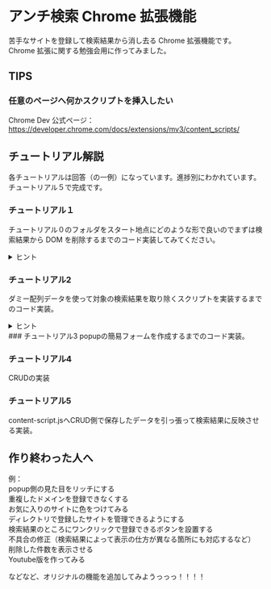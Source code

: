 # アンチ検索 Chrome 拡張機能

苦手なサイトを登録して検索結果から消し去る Chrome 拡張機能です。  
Chrome 拡張に関する勉強会用に作ってみました。

## TIPS

### 任意のページへ何かスクリプトを挿入したい

Chrome Dev 公式ページ：https://developer.chrome.com/docs/extensions/mv3/content_scripts/

## チュートリアル解説

各チュートリアルは回答（の一例）になっています。進捗別にわかれています。チュートリアル５で完成です。

### チュートリアル１

チュートリアル０のフォルダをスタート地点にどのような形で良いのでまずは検索結果から DOM を削除するまでのコード実装してみてください。

<details>
<summary>ヒント</summary>
- DOMの取得は document.getElementById や document.querySelectorAll を使うことで取得できます。</br></br>  
- manifest.jsonのcontent_scriptsのプロパティmatchに設定されたURLでコードが実行されます。</br></br>  
- chrome.action.onClicked.addListener を使うとURLがmatchしたタイミングを検知できます。</br></br>  
- ↑はブラウザサイドの検知になるためbackground.jsに関わります。</br></br>  
- chrome.scripting.executeScriptで任意のファイルを実行できます。</br></br>  
- content-script.jsは表示されたURLのDOMツリーに対してコードを実行できます。</br></br>  
- 任意のDOMを取得したい人はブラウザのDevツールで表示したHTMLに対して「JSパスをコピー」で単一DOMを取得できるコードをコピーできます。</br></br>  
</details>  
  
### チュートリアル2
ダミー配列データを使って対象の検索結果を取り除くスクリプトを実装するまでのコード実装。
  
<details>
<summary>ヒント</summary>
- 配列例：const TARGET_DOMAINS = ['techacademy.jp','sejuku.net','tech-camp.in']</br>  
- 消したいDOMの取得はマストです。</br>  
- ↑はブラウザサイドの検知になるためbackground.jsに関わります。</br>  
- chrome.scripting.executeScriptで任意のファイルを実行できます。</br>  
- content-script.jsは表示されたURLのDOMツリーに対してコードを実行できます。</br>  
- 任意のDOMを取得したい人はブラウザのDevツールで表示したHTMLに対して「JSパスをコピー」で単一DOMを取得できるコードをコピーできます。</br>  
</details>  
### チュートリアル3
popupの簡易フォームを作成するまでのコード実装。
  
### チュートリアル4
CRUDの実装
  
### チュートリアル5
content-script.jsへCRUD側で保存したデータを引っ張って検索結果に反映させる実装。
## 作り終わった人へ
例：  
popup側の見た目をリッチにする  
重複したドメインを登録できなくする  
お気に入りのサイトに色をつけてみる  
ディレクトリで登録したサイトを管理できるようにする  
検索結果のところにワンクリックで登録できるボタンを設置する  
不具合の修正（検索結果によって表示の仕方が異なる箇所にも対応するなど）  
削除した件数を表示させる  
Youtube版を作ってみる  
  
  
などなど、オリジナルの機能を追加してみようっっっ！！！！
